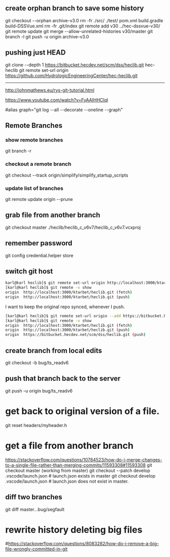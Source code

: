 ## create orphan branch to save some history 

git checkout --orphan archive-v3.0
rm -fr ./src/ ./test/ pom.xml build.gradle  build-DSSVue.xml 
 rm -fr .git/index 
 git remote add v30 ../hec-dssvue-v30/
 git remote update
 git merge --allow-unrelated-histories v30/master
git branch -l
git push -u origin archive-v3.0



## pushing just HEAD

git clone --depth 1 https://bitbucket.hecdev.net/scm/dss/heclib.git   hec-heclib
git remote set-url origin  https://github.com/HydrologicEngineeringCenter/hec-heclib.git


-------

http://johnmathews.eu/rys-git-tutorial.html


https://www.youtube.com/watch?v=FyAAIHHClqI

#alias graph="git log --all --decorate --oneline --graph"


## Remote Branches

### show remote branches

git branch -r

### checkout a remote branch

git checkout --track  origin/simplify/simplify_startup_scripts

### update list of branches

git remote update origin --prune


## grab file from another branch

git checkout master ./heclib/heclib_c_v6v7/heclib_c_v6v7.vcxproj 

 
## remember password

git config credential.helper store

## switch git host

```bash
karl@karl heclib]$ git remote set-url origin http://localhost:3000/ktarbet/heclib.git
[karl@karl heclib]$ git remote -v show
origin	http://localhost:3000/ktarbet/heclib.git (fetch)
origin	http://localhost:3000/ktarbet/heclib.git (push)
```

I want to keep the original repo synced, whenever I push.

```bash
[karl@karl heclib]$ git remote set-url origin --add https://bitbucket.hecdev.net/scm/dss/heclib.git
[karl@karl heclib]$ git remote -v show
origin	http://localhost:3000/ktarbet/heclib.git (fetch)
origin	http://localhost:3000/ktarbet/heclib.git (push)
origin	https://bitbucket.hecdev.net/scm/dss/heclib.git (push)
```


## create branch from local edits

git checkout -b bug/ts_readv6

##  push that branch back to the server

git push -u origin bug/ts_readv6

# get back to original version of a file.
git reset headers/myheader.h

# get a file from another branch 
https://stackoverflow.com/questions/10784523/how-do-i-merge-changes-to-a-single-file-rather-than-merging-commits/11593308#11593308
git checkout master  (working from master)
 git checkout --patch develop .vscode/launch.json   # launch.json exists in master
 git checkout  develop .vscode/launch.json          # launch.json does not exist in master.


## diff two branches

git diff master...bug/segfault


# rewrite history  deleting big files
#https://stackoverflow.com/questions/8083282/how-do-i-remove-a-big-file-wrongly-committed-in-git

